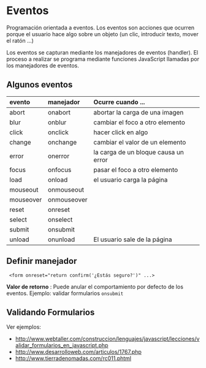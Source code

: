 # Eventos #

Programación orientada a eventos. Los eventos son acciones que ocurren porque el usuario hace algo sobre un objeto (un clic, introducir texto, mover el ratón ...)

Los eventos se capturan mediante los manejadores de eventos (handler). El proceso a realizar se programa mediante funciones JavaScript llamadas por los manejadores de eventos.

## Algunos eventos ##

| **evento** | **manejador** | **Ocurre cuando ...** |
|:-----------|:--------------|:----------------------|
| abort      | onabort       | abortar la carga de una imagen |
| blur       | onblur        |cambiar el foco a otro elemento|
|click       | onclick       | hacer click en algo   |
| change     | onchange      |cambiar el valor de un elemento |
|error       | onerror       |la carga de un bloque causa un error |
|focus       | onfocus       | pasar el foco a otro elemento|
| load       |onload         |el usuario carga la página |
|mouseout    |onmouseout     |                       |
|mouseover   |onmouseover    |                       |
|reset       |onreset        |                       |
|select      | onselect      |                       |
|submit      |onsubmit       |                       |
|unload      | onunload      | El usuario sale de la página |

## Definir manejador ##
```
 <form onreset="return confirm('¿Estás seguro?')" ...>
```

**Valor de retorno** : Puede anular el comportamiento por defecto de los eventos. Ejemplo: validar formularios `onsubmit`

## Validando Formularios ##

Ver ejemplos:
  * http://www.webtaller.com/construccion/lenguajes/javascript/lecciones/validar_formularios_en_javascript.php
  * http://www.desarrolloweb.com/articulos/1767.php
  * http://www.tierradenomadas.com/rc011.phtml
